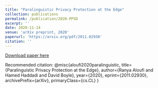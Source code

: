 ```yaml
---
title: "Paralinguistic Privacy Protection at the Edge"
collection: publications
permalink: /publication/2020-PPSD
excerpt: ''
date: 2020-11-14
venue: 'arXiv preprint, 2020'
paperurl: 'https://arxiv.org/pdf/2011.02930'
citation: ''
---
```



[Download paper here](https://arxiv.org/pdf/2011.02930)

Recommended citation:
@misc{aloufi2020paralinguistic,
      title={Paralinguistic Privacy Protection at the Edge}, 
      author={Ranya Aloufi and Hamed Haddadi and David Boyle},
      year={2020},
      eprint={2011.02930},
      archivePrefix={arXiv},
      primaryClass={cs.CL}
}
